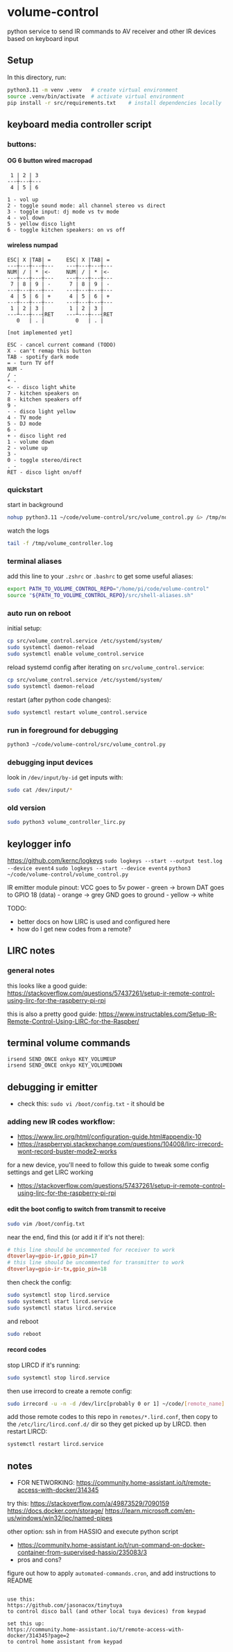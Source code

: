 # volume-control

python service to send IR commands to AV receiver and other IR devices based on keyboard input

## Setup

In this directory, run:

```bash
python3.11 -m venv .venv   # create virtual environment
source .venv/bin/activate  # activate virtual environment
pip install -r src/requirements.txt    # install dependencies locally
```

## keyboard media controller script

### buttons:

#### OG 6 button wired macropad

```
 1 | 2 | 3
---┼---┼---
 4 | 5 | 6

1 - vol up
2 - toggle sound mode: all channel stereo vs direct
3 - toggle input: dj mode vs tv mode
4 - vol down
5 - yellow disco light
6 - toggle kitchen speakers: on vs off
```

#### wireless numpad

```
ESC| X |TAB| =     ESC| X |TAB| =
---┼---┼---┼---    ---┼---┼---┼---
NUM| / | * |<-     NUM| / | * |<-
---┼---┼---┼---    ---┼---┼---┼---
 7 | 8 | 9 | -      7 | 8 | 9 | -
---┼---┼---┼---    ---┼---┼---┼---
 4 | 5 | 6 | +      4 | 5 | 6 | +
---┼---┼---┼---    ---┼---┼---┼---
 1 | 2 | 3 |        1 | 2 | 3 |
---┴---┼---┤RET    ---┴---┼---┤RET
   0   | . |          0   | . |

[not implemented yet]

ESC - cancel current command (TODO)
X - can't remap this button
TAB - spotify dark mode
= - turn TV off
NUM -
/ -
* -
<- - disco light white
7 - kitchen speakers on
8 - kitchen speakers off
9 -
- - disco light yellow
4 - TV mode
5 - DJ mode
6 -
+ - disco light red
1 - volume down
2 - volume up
3 -
0 - toggle stereo/direct
. -
RET - disco light on/off
```

### quickstart

start in background

```bash
nohup python3.11 ~/code/volume-control/src/volume_control.py &> /tmp/nohup.out & disown
```

watch the logs

```bash
tail -f /tmp/volume_controller.log
```

### terminal aliases

add this line to your `.zshrc` or `.bashrc` to get some useful aliases:

```bash
export PATH_TO_VOLUME_CONTROL_REPO="/home/pi/code/volume-control"
source "${PATH_TO_VOLUME_CONTROL_REPO}/src/shell-aliases.sh"
```

### auto run on reboot

initial setup:

```bash
cp src/volume_control.service /etc/systemd/system/
sudo systemctl daemon-reload
sudo systemctl enable volume_control.service
```

reload systemd config after iterating on `src/volume_control.service`:

```bash
cp src/volume_control.service /etc/systemd/system/
sudo systemctl daemon-reload
```

restart (after python code changes):

```bash
sudo systemctl restart volume_control.service
```

### run in foreground for debugging

```bash
python3 ~/code/volume-control/src/volume_control.py
```

### debugging input devices

look in `/dev/input/by-id`
get inputs with:

```bash
sudo cat /dev/input/*
```

### old version

```bash
sudo python3 volume_controller_lirc.py
```

## keylogger info

https://github.com/kernc/logkeys
`sudo logkeys --start --output test.log --device event4`
`sudo logkeys --start --device event4`
`python3 ~/code/volume-control/volume_control.py`

IR emitter module pinout:
VCC goes to 5v power - green -> brown
DAT goes to GPIO 18 (data) - orange -> grey
GND goes to ground - yellow -> white

TODO:

- better docs on how LIRC is used and configured here
- how do I get new codes from a remote?

## LIRC notes

### general notes

this looks like a good guide:
https://stackoverflow.com/questions/57437261/setup-ir-remote-control-using-lirc-for-the-raspberry-pi-rpi

this is also a pretty good guide:
https://www.instructables.com/Setup-IR-Remote-Control-Using-LIRC-for-the-Raspber/

## terminal volume commands

```bash
irsend SEND_ONCE onkyo KEY_VOLUMEUP
irsend SEND_ONCE onkyo KEY_VOLUMEDOWN
```

## debugging ir emitter

- check this: `sudo vi /boot/config.txt` - it should be

### adding new IR codes workflow:

- https://www.lirc.org/html/configuration-guide.html#appendix-10
- https://raspberrypi.stackexchange.com/questions/104008/lirc-irrecord-wont-record-buster-mode2-works

for a new device, you'll need to follow this guide to tweak some config settings and get LIRC working

- https://stackoverflow.com/questions/57437261/setup-ir-remote-control-using-lirc-for-the-raspberry-pi-rpi

#### edit the boot config to switch from transmit to receive

```bash
sudo vim /boot/config.txt
```

near the end, find this (or add it if it's not there):

```conf
# this line should be uncommented for receiver to work
dtoverlay=gpio-ir,gpio_pin=17
# this line should be uncommented for transmitter to work
dtoverlay=gpio-ir-tx,gpio_pin=18
```

then check the config:

```bash
sudo systemctl stop lircd.service
sudo systemctl start lircd.service
sudo systemctl status lircd.service
```

and reboot

```bash
sudo reboot
```

#### record codes

stop LIRCD if it's running:

```bash
sudo systemctl stop lircd.service
```

then use irrecord to create a remote config:

```bash
sudo irrecord -u -n -d /dev/lirc[probably 0 or 1] ~/code/[remote_name].lircd.conf
```

add those remote codes to this repo in `remotes/*.lird.conf`, then copy to the
`/etc/lirc/lircd.conf.d/` dir so they get picked up by LIRCD. then restart LIRCD:

```bash
systemctl restart lircd.service
```

## notes

<!-- TODO: -->

- FOR NETWORKING: https://community.home-assistant.io/t/remote-access-with-docker/314345

try this:
https://stackoverflow.com/a/49873529/7090159
https://docs.docker.com/storage/
https://learn.microsoft.com/en-us/windows/win32/ipc/named-pipes

other option: ssh in from HASSIO and execute python script

- https://community.home-assistant.io/t/run-command-on-docker-container-from-supervised-hassio/235083/3
- pros and cons?

figure out how to apply `automated-commands.cron`, and add instructions to README

```

use this:
https://github.com/jasonacox/tinytuya
to control disco ball (and other local tuya devices) from keypad

set this up:
https://community.home-assistant.io/t/remote-access-with-docker/314345?page=2
to control home assistant from keypad
```
